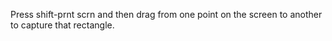Press shift-prnt scrn and then drag from one point on the screen to another to capture that rectangle.